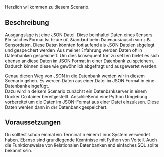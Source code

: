 Herzlich willkommen zu diesem Scenario.  
## Beschreibung
Ausgangslage ist eine JSON Datei. Diese beinhaltet Daten eines Sensors. Ein solches Format ist heute oft Standard beim Datenaustausch von z.B. Sensordaten. Diese Daten könnten fortlaufend als JSON Dateien abgelegt und gespeichert werden. Aus meiner Erfahrung werden Daten oft in Datenbanken gespeichert. Um dies konsequent fort zu setzen bietet es sich ebenso an diese Daten im JSON Format in einer Datenbank zu speichern. Dadurch können diese wie gewöhnlich abgefragt und ausgewertet werden.  

Genau diesen Weg von JSON in die Datenbank werden wir in diesem Scenario gehen. Es werden Daten aus einer Datei im JSON Format in eine Datenbank eingefügt.  
Dazu wird in deisem Scenario zunächst ein Datenbankserver in einem Docker Container bereitgestellt. Anschließend eine Python Umgebung vorbereitet um die Daten im JSON-Format aus einer Datei einzulesen. Diese Daten werden dann in der Datenbank gespeichert.

## Voraussetzungen
Du solltest schon einmal ein Terminal in einem Linux System verwendet haben. Ebenso sind grundlegende Kenntnisse mit Python von Vorteil. Auch die Funktionsweise von Relationalen Datenbanken und einfaches SQL sollte bekannt sein.
